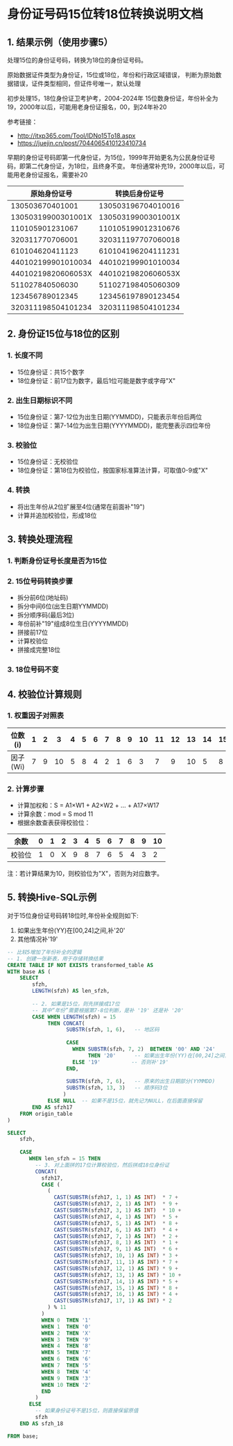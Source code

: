 # 身份证号码15位转18位转换说明文档

## 1. 结果示例（使用步骤5）

处理15位的身份证号码，转换为18位的身份证号码。

原始数据证件类型为身份证，15位或18位，年份和行政区域错误，
判断为原始数据错误，证件类型相同，但证件号唯一，默认处理

初步处理15，18位身份证卫考护考，2004-2024年
15位数身份证，年份补全为19，2000年以后，可能用老身份证报名，00，到24年补20


参考链接：
- http://itxp365.com/Tool/IDNo15To18.aspx
- https://juejin.cn/post/7044065410123410734

早期的身份证号码即第一代身份证，为15位，1999年开始更名为公民身份证号码，即第二代身份证，为18位，且终身不变。
年份通常补充19，2000年以后，可能用老身份证报名，需要补20

| 原始身份证号 | 转换后身份证号 |
|------------|--------------|
| 130503670401001 | 130503196704010016 |
| 13050319900301001X | 13050319900301001X |
| 110105901231067 | 110105199012310676 |
| 320311770706001 | 320311197707060018 |
| 610104620411123 | 610104196204111231 |
| 440102199901010034 | 440102199901010034 |
| 44010219820606053X | 44010219820606053X |
| 511027840506030 | 511027198405060309 |
| 123456789012345 | 123456197890123454 |
| 320311198504101234 | 320311198504101234 |

## 2. 身份证15位与18位的区别

### 1. 长度不同
- 15位身份证：共15个数字
- 18位身份证：前17位为数字，最后1位可能是数字或字母"X"

### 2. 出生日期标识不同
- 15位身份证：第7-12位为出生日期(YYMMDD)，只能表示年份后两位
- 18位身份证：第7-14位为出生日期(YYYYMMDD)，能完整表示四位年份

### 3. 校验位
- 15位身份证：无校验位
- 18位身份证：第18位为校验位，按国家标准算法计算，可取值0-9或"X"

### 4. 转换
- 将出生年份从2位扩展至4位(通常在前面补"19")
- 计算并追加校验位，形成18位

## 3. 转换处理流程

### 1. 判断身份证号长度是否为15位

### 2. 15位号码转换步骤
- 拆分前6位(地址码)
- 拆分中间6位(出生日期YYMMDD) 
- 拆分顺序码(最后3位)
- 年份前补"19"组成8位生日(YYYYMMDD)
- 拼接前17位
- 计算校验位
- 拼接成完整18位

### 3. 18位号码不变

## 4. 校验位计算规则

### 1. 权重因子对照表

| 位数(i) | 1 | 2 | 3 | 4 | 5 | 6 | 7 | 8 | 9 | 10 | 11 | 12 | 13 | 14 | 15 | 16 | 17 |
|---------|---|---|---|---|---|---|---|---|---|----|----|----|----|----|----|----|----| 
| 因子(Wi) | 7 | 9 | 10| 5 | 8 | 4 | 2 | 1 | 6 | 3  | 7  | 9  | 10 | 5  | 8  | 4  | 2  |

### 2. 计算步骤
- 计算加权和：S = A1×W1 + A2×W2 + ... + A17×W17
- 计算余数：mod = S mod 11
- 根据余数查表获得校验位：

| 余数 | 0 | 1 | 2 | 3 | 4 | 5 | 6 | 7 | 8 | 9 | 10 |
|------|---|---|---|---|---|---|---|---|---|---|----| 
| 校验位 | 1 | 0 | X | 9 | 8 | 7 | 6 | 5 | 4 | 3 | 2 |

注：若计算结果为10，则校验位为"X"，否则为对应数字。

## 5. 转换Hive-SQL示例


对于15位身份证号码转18位时,年份补全规则如下:

1. 如果出生年份(YY)在[00,24]之间,补'20'
2. 其他情况补'19'

```sql
-- 比较5增加了年份补全的逻辑
-- 1. 创建一张新表，用于存储转换结果
CREATE TABLE IF NOT EXISTS transformed_table AS
WITH base AS (
    SELECT
        sfzh,
        LENGTH(sfzh) AS len_sfzh,
        
        -- 2. 如果是15位，则先拼接成17位
        -- 其中“年份”需要根据第7-8位判断，是补 '19' 还是补 '20'
        CASE WHEN LENGTH(sfzh) = 15
             THEN CONCAT(
                   SUBSTR(sfzh, 1, 6),   -- 地区码
                   
                   CASE 
                     WHEN SUBSTR(sfzh, 7, 2)  BETWEEN '00' AND '24' 
                          THEN '20'      -- 如果出生年份(YY)在[00,24]之间，补'20'
                     ELSE '19'          -- 否则补'19'
                   END,
                   
                   SUBSTR(sfzh, 7, 6),   -- 原来的出生日期部分(YYMMDD)
                   SUBSTR(sfzh, 13, 3)   -- 顺序码3位
                  )
             ELSE NULL  -- 如果不是15位，就先记为NULL，在后面直接保留
        END AS sfzh17
    FROM origin_table
)

SELECT
    sfzh,
    
    CASE 
       WHEN len_sfzh = 15 THEN
         -- 3. 对上面拼的17位计算校验位，然后拼成18位身份证
         CONCAT(
           sfzh17,
           CASE (
             (
               CAST(SUBSTR(sfzh17, 1, 1) AS INT)  * 7 +
               CAST(SUBSTR(sfzh17, 2, 1) AS INT)  * 9 +
               CAST(SUBSTR(sfzh17, 3, 1) AS INT)  * 10 +
               CAST(SUBSTR(sfzh17, 4, 1) AS INT)  * 5 +
               CAST(SUBSTR(sfzh17, 5, 1) AS INT)  * 8 +
               CAST(SUBSTR(sfzh17, 6, 1) AS INT)  * 4 +
               CAST(SUBSTR(sfzh17, 7, 1) AS INT)  * 2 +
               CAST(SUBSTR(sfzh17, 8, 1) AS INT)  * 1 +
               CAST(SUBSTR(sfzh17, 9, 1) AS INT)  * 6 +
               CAST(SUBSTR(sfzh17, 10, 1) AS INT) * 3 +
               CAST(SUBSTR(sfzh17, 11, 1) AS INT) * 7 +
               CAST(SUBSTR(sfzh17, 12, 1) AS INT) * 9 +
               CAST(SUBSTR(sfzh17, 13, 1) AS INT) * 10 +
               CAST(SUBSTR(sfzh17, 14, 1) AS INT) * 5 +
               CAST(SUBSTR(sfzh17, 15, 1) AS INT) * 8 +
               CAST(SUBSTR(sfzh17, 16, 1) AS INT) * 4 +
               CAST(SUBSTR(sfzh17, 17, 1) AS INT) * 2
             ) % 11
           )
           WHEN 0  THEN '1'
           WHEN 1  THEN '0'
           WHEN 2  THEN 'X'
           WHEN 3  THEN '9'
           WHEN 4  THEN '8'
           WHEN 5  THEN '7'
           WHEN 6  THEN '6'
           WHEN 7  THEN '5'
           WHEN 8  THEN '4'
           WHEN 9  THEN '3'
           WHEN 10 THEN '2'
           END
         )
       ELSE
         -- 如果身份证号不是15位，则直接保留原值
         sfzh
    END AS sfzh_18

FROM base;